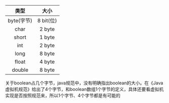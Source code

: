 |类型|大小|
|:--:|:--:|
|byte(字节)|8 bit(位)|
|char|2 byte|
|short|1 byte|
|int|2 byte|
|long|8 byte|
|float|4 byte|
|double|8 byte|

关于boolean占几个字节，java规范中，没有明确指出boolean的大小。在《Java虚拟机规范》给出了4个字节，和boolean数组1个字节的定义，具体还要看虚拟机实现是否按照规范来，所以1个字节、4个字节都是有可能的